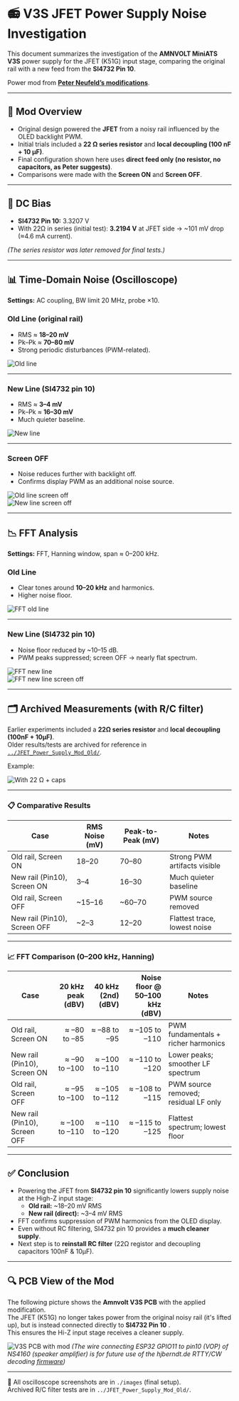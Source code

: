 # 📻 V3S JFET Power Supply Noise Investigation

This document summarizes the investigation of the **AMNVOLT MiniATS V3S** power supply for the JFET (K51G) input stage, comparing the original rail with a new feed from the **SI4732 Pin 10**.

Power mod from **[Peter Neufeld’s modifications](https://peterneufeld.wordpress.com/2025/06/13/si4732a-minirx-modifications/)**.

---

## 🔧 Mod Overview

- Original design powered the **JFET** from a noisy rail influenced by the OLED backlight PWM.  
- Initial trials included a **22 Ω series resistor** and **local decoupling (100 nF + 10 µF)**.  
- Final configuration shown here uses **direct feed only (no resistor, no capacitors, as Peter suggests)**.  
- Comparisons were made with the **Screen ON** and **Screen OFF**.

---

## 📐 DC Bias

- **SI4732 Pin 10:** 3.3207 V  
- With 22Ω in series (initial test): **3.2194 V** at JFET side → ~101 mV drop (≈4.6 mA current).  

*(The series resistor was later removed for final tests.)*

---

## 📊 Time-Domain Noise (Oscilloscope)

**Settings:** AC coupling, BW limit 20 MHz, probe ×10.

### Old Line (original rail)
- RMS ≈ **18–20 mV**  
- Pk–Pk ≈ **70–80 mV**  
- Strong periodic disturbances (PWM-related).  

![Old line](../JFET_Power_Supply_Mod_Old/images/SDS00014.png)

---

### New Line (SI4732 pin 10)
- RMS ≈ **3–4 mV**  
- Pk–Pk ≈ **16–30 mV**  
- Much quieter baseline.  

![New line](./images/SDS00030.png)

---

### Screen OFF
- Noise reduces further with backlight off.  
- Confirms display PWM as an additional noise source.  

![Old line screen off](./images/SDS00031.png)  
![New line screen off](./images/SDS00032.png)

---

## 📉 FFT Analysis

**Settings:** FFT, Hanning window, span ≈ 0–200 kHz.  

### Old Line
- Clear tones around **10–20 kHz** and harmonics.  
- Higher noise floor.  

![FFT old line](./images/SDS00029.png)

---

### New Line (SI4732 pin 10)
- Noise floor reduced by ~10–15 dB.  
- PWM peaks suppressed; screen OFF → nearly flat spectrum.  

![FFT new line](./images/SDS00030.png)  
![FFT new line screen off](./images/SDS00032.png)

---

## 🗂 Archived Measurements (with R/C filter)

Earlier experiments included a **22Ω series resistor** and **local decoupling (100nF + 10µF)**.  
Older results/tests are archived for reference in [`../JFET_Power_Supply_Mod_Old/`](../JFET_Power_Supply_Mod_Old/).

Example:  

![With 22 Ω + caps](../JFET_Power_Supply_Mod_Old/images//SDS00015.png)

---

### 📋 Comparative Results

| Case                     | RMS Noise (mV) | Peak-to-Peak (mV) | Notes                          |
|---------------------------|----------------|-------------------|--------------------------------|
| Old rail, Screen ON       | 18–20          | 70–80             | Strong PWM artifacts visible   |
| New rail (Pin10), Screen ON | 3–4            | 16–30             | Much quieter baseline          |
| Old rail, Screen OFF      | ~15–16         | ~60–70            | PWM source removed             |
| New rail (Pin10), Screen OFF | ~2–3          | 12–20             | Flattest trace, lowest noise   |

---

### 📈 FFT Comparison (0–200 kHz, Hanning)

| Case                           | 20 kHz peak (dBV) | 40 kHz (2nd) (dBV) | Noise floor @ 50–100 kHz (dBV) | Notes |
|--------------------------------|-------------------:|-------------------:|-------------------------------:|------|
| Old rail, Screen ON            | ≈ –80 to –85      | ≈ –88 to –95       | ≈ –105 to –110                 | PWM fundamentals + richer harmonics |
| New rail (Pin10), Screen ON    | ≈ –90 to –100     | ≈ –100 to –110     | ≈ –110 to –120                 | Lower peaks; smoother LF spectrum   |
| Old rail, Screen OFF           | ≈ –95 to –100     | ≈ –105 to –112     | ≈ –108 to –115                 | PWM source removed; residual LF only |
| New rail (Pin10), Screen OFF   | ≈ –100 to –110    | ≈ –110 to –120     | ≈ –115 to –125                 | Flattest spectrum; lowest floor     |

---

## ✅ Conclusion

- Powering the JFET from **SI4732 pin 10** significantly lowers supply noise at the High-Z input stage:  
  - **Old rail:** ~18–20 mV RMS  
  - **New rail (direct):** ~3–4 mV RMS  
- FFT confirms suppression of PWM harmonics from the OLED display.  
- Even without RC filtering, SI4732 pin 10 provides a **much cleaner supply**.
- Next step is to **reinstall RC filter** (22Ω registor and decoupling capacitors 100nF & 10μF).  
  
---

## 🔍 PCB View of the Mod

The following picture shows the **Amnvolt V3S PCB** with the applied modification.  
The JFET (K51G) no longer takes power from the original noisy rail (it's lifted up), but is instead connected directly to **SI4732 Pin 10** .  
This ensures the Hi-Z input stage receives a cleaner supply.

![V3S PCB with mod](./images/V3S_PCB.jpg)
*(The wire connecting ESP32 GPIO11 to pin10 (VOP) of NS4160 (speaker amplifier) is for future use of the hjberndt.de RTTY/CW decoding [firmware](http://www.hjberndt.de/dvb/pocketSI4735DualCoreDecoder.html))*

---

📂 All oscilloscope screenshots are in `./images` (final setup).  
Archived R/C filter tests are in `../JFET_Power_Supply_Mod_Old/`.
